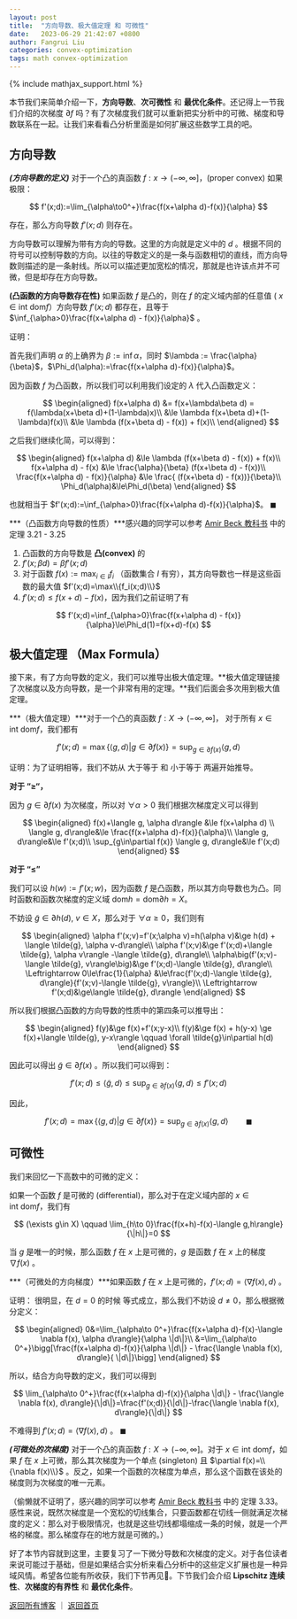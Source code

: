 ```yaml
---
layout: post
title:  "方向导数、极大值定理 和 可微性"
date:   2023-06-29 21:42:07 +0800
author: Fangrui Liu
categories: convex-optimization
tags: math convex-optimization
---
```


{% include mathjax_support.html %}

本节我们来简单介绍一下，**方向导数**、**次可微性** 和 **最优化条件**。还记得上一节我们介绍的次梯度 $\partial f$ 吗？有了次梯度我们就可以重新把实分析中的可微、梯度和导数联系在一起。让我们来看看凸分析里面是如何扩展这些数学工具的吧。
<!--more-->
## 方向导数

***(方向导数的定义)*** 对于一个凸的真函数 $f:x\rightarrow (-\infty,\infty]$，(proper convex) 如果极限：

$$
f'(x;d):=\lim_{\alpha\to0^+}\frac{f(x+\alpha d)-f(x)}{\alpha}
$$

存在，那么方向导数 $f'(x;d)$ 则存在。

方向导数可以理解为带有方向的导数。这里的方向就是定义中的 $d$ 。根据不同的符号可以控制导数的方向。以往的导数定义的是一条与函数相切的直线，而方向导数则描述的是一条射线。所以可以描述更加宽松的情况，那就是也许该点并不可微，但是却存在方向导数。

**(凸函数的方向导数存在性)** 如果函数 $f$ 是凸的，则在 $f$ 的定义域内部的任意值 ( $x\in\text{int}\ \text{dom}f$）方向导数 $f'(x;d)$ 都存在，且等于 $\inf_{\alpha>0}\frac{f(x+\alpha d) - f(x)}{\alpha}$ 。

证明：

首先我们声明 $\alpha$ 的上确界为 $\beta:=\inf\alpha$，同时 $\lambda := \frac{\alpha}{\beta}$，$\Phi_d(\alpha):=\frac{f(x+\alpha d)-f(x)}{\alpha}$。

因为函数 $f$ 为凸函数，所以我们可以利用我们设定的 $\lambda$ 代入凸函数定义：

$$
\begin{aligned}
f(x+\alpha d) &= f(x+\lambda\beta d) = f(\lambda(x+\beta d)+(1-\lambda)x)\\
&\le \lambda f(x+\beta d)+(1-\lambda)f(x)\\
&\le \lambda (f(x+\beta d) - f(x)) + f(x)\\
\end{aligned}
$$

之后我们继续化简，可以得到：

$$
\begin{aligned}
f(x+\alpha d) &\le \lambda (f(x+\beta d) - f(x)) + f(x)\\
f(x+\alpha d) - f(x) &\le \frac{\alpha}{\beta} (f(x+\beta d) - f(x))\\
\frac{f(x+\alpha d) - f(x)}{\alpha} &\le \frac{ (f(x+\beta d) - f(x))}{\beta}\\
\Phi_d(\alpha)&\le\Phi_d(\beta)
\end{aligned}
$$

也就相当于 $f'(x;d):=\inf_{\alpha>0}\frac{f(x+\alpha d)-f(x)}{\alpha}$。 $\blacksquare$

***（凸函数方向导数的性质）***感兴趣的同学可以参考 [Amir Beck 教科书](http://archive.siam.org/books/mo25/) 中的 定理 3.21 - 3.25

1. 凸函数的方向导数是 **凸(convex)** 的
2. $f'(x;\beta d)=\beta f'(x;d)$
3. 对于函数 $f(x):=\max_{i\in I}f_i$ （函数集合 $I$ 有穷），其方向导数也一样是这些函数的最大值  $f'(x;d)=\max\\{f_i(x;d)\\}$
4. $f'(x;d)\le f(x+d)-f(x)$，因为我们之前证明了有 

$$
f'(x;d)=\inf_{\alpha>0}\frac{f(x+\alpha d) - f(x)}{\alpha}\le\Phi_d(1)=f(x+d)-f(x)
$$

## 极大值定理 （Max Formula）

接下来，有了方向导数的定义，我们可以推导出极大值定理。**极大值定理链接了次梯度以及方向导数，是一个非常有用的定理。**我们后面会多次用到极大值定理。

***（极大值定理）***对于一个凸的真函数 $f:X\to(-\infty,\infty]$， 对于所有 $x\in \text{int}\ \text{dom}f$，我们都有 

$$
f'(x;d)=\max\{\langle g,d\rangle|g\in\partial f(x)\}=\sup_{g\in\partial f(x)}\langle g, d\rangle
$$

证明：为了证明相等，我们不妨从 大于等于 和 小于等于 两遍开始推导。

**对于 “$\ge$“，**

因为  $g\in\partial f(x)$ 为次梯度，所以对 $\forall \alpha > 0$  我们根据次梯度定义可以得到 

$$
\begin{aligned}
f(x)+\langle g, \alpha d\rangle &\le f(x+\alpha d) \\
\langle g, d\rangle&\le \frac{f(x+\alpha d)-f(x)}{\alpha}\\
\langle g, d\rangle&\le f'(x;d)\\
\sup_{g\in\partial f(x)} \langle g, d\rangle&\le f'(x;d)
\end{aligned}
$$

**对于 “$\le$”**

我们可以设 $h(w):=f'(x;w)$，因为函数 $f$ 是凸函数，所以其方向导数也为凸。同时函数和函数次梯度的定义域 $\text{dom} h = \text{dom}\partial h = X$。

不妨设 $\tilde{g}\in\partial h(d),\ v \in X$，那么对于 $\forall \alpha\ge 0$，我们则有

$$
\begin{aligned}
\alpha f'(x;v)=f'(x;\alpha v)=h(\alpha v)&\ge h(d) + \langle \tilde{g}, \alpha v-d\rangle\\
\alpha f'(x;v)&\ge f'(x;d)+\langle \tilde{g}, \alpha v\rangle -\langle \tilde{g}, d\rangle\\
\alpha\big(f'(x;v)-\langle \tilde{g}, v\rangle\big)&\ge f'(x;d)-\langle \tilde{g}, d\rangle\\
\Leftrightarrow 0\le\frac{1}{\alpha} &\le\frac{f'(x;d)-\langle \tilde{g}, d\rangle}{f'(x;v)-\langle \tilde{g}, v\rangle}\\
\Leftrightarrow f'(x;d)&\ge\langle \tilde{g}, d\rangle
\end{aligned}
$$

所以我们根据凸函数的方向导数的性质中的第四条可以推导出：

$$
\begin{aligned}
f(y)&\ge f(x)+f'(x;y-x)\\
f(y)&\ge f(x) + h(y-x) \ge f(x)+\langle \tilde{g}, y-x\rangle \qquad \forall \tilde{g}\in\partial h(d)
\end{aligned}
$$

因此可以得出 $\tilde g \in \partial f(x)$ 。所以我们可以得到：

$$
f'(x;d)\le\langle \tilde g, d\rangle \le \sup_{g\in\partial f(x)}\langle g,d\rangle \le f'(x;d)
$$

因此，

$$
f'(x;d)=\max\{\langle g,d\rangle|g\in\partial f(x)\}=\sup_{g\in\partial f(x)}\langle g, d\rangle\qquad\blacksquare
$$

## 可微性

我们来回忆一下高数中的可微的定义：

如果一个函数 $f$ 是可微的 (differential)，那么对于在定义域内部的 $x\in\text{int}\ \text{dom}f$，我们有

$$
(\exists g\in X) \qquad \lim_{h\to 0}\frac{f(x+h)-f(x)-\langle g,h\rangle}{\|h\|}=0
$$

当 $g$ 是唯一的时候，那么函数 $f$ 在 $x$ 上是可微的，$g$ 是函数 $f$ 在 $x$ 上的梯度 $\nabla f(x)$ 。

***（可微处的方向梯度）***如果函数 $f$ 在 $x$ 上是可微的，$f'(x;d)=\langle \nabla{f(x)},d \rangle$ 。

证明： 很明显，在 $d=0$ 的时候 等式成立，那么我们不妨设 $d\neq 0$，那么根据微分定义：

$$
\begin{aligned}
0&=\lim_{\alpha\to 0^+}\frac{f(x+\alpha d)-f(x)-\langle \nabla f(x), \alpha d\rangle}{\alpha \|d\|}\\
&=\lim_{\alpha\to 0^+}\bigg[\frac{f(x+\alpha d)-f(x)}{\alpha \|d\|} - \frac{\langle \nabla f(x), d\rangle}{ \|d\|}\bigg]
\end{aligned}
$$

所以，结合方向导数的定义，我们可以得到

$$
\lim_{\alpha\to 0^+}\frac{f(x+\alpha d)-f(x)}{\alpha \|d\|} - \frac{\langle \nabla f(x), d\rangle}{\|d\|}=\frac{f'(x;d)}{\|d\|}-\frac{\langle \nabla f(x), d\rangle}{\|d\|}
$$

不难得到 $f'(x;d)=\langle \nabla f(x), d\rangle$ 。 $\blacksquare$

***(可微处的次梯度)*** 对于一个凸的真函数 $f:X\to(-\infty,\infty]$。对于 $x\in\text{int}\ \text{dom}f$，如果 $f$ 在 $x$ 上可微，那么其次梯度为一个单点 (singleton) 且 $\partial f(x)=\\{\nabla f(x)\\}$ 。反之，如果一个函数的次梯度为单点，那么这个函数在该处的梯度则为次梯度的唯一元素。

（偷懒就不证明了，感兴趣的同学可以参考  [Amir Beck 教科书](http://archive.siam.org/books/mo25/) 中的 定理 3.33。感性来说，既然次梯度是一个宽松的切线集合，只要函数都在切线一侧就满足次梯度的定义：那么对于极限情况，也就是这些切线都塌缩成一条的时候，就是一个严格的梯度。那么梯度存在的地方就是可微的。）

好了本节内容就到这里，主要复习了一下微分导数和次梯度的定义。对于各位读者来说可能过于基础，但是如果结合实分析来看凸分析中的这些定义扩展也是一种异域风情。希望各位能有所收获，我们下节再见👋。下节我们会介绍 **Lipschitz 连续性**、**次梯度的有界性** 和 **最优化条件**。

[返回所有博客](/blog.html) ｜ [返回首页](/)